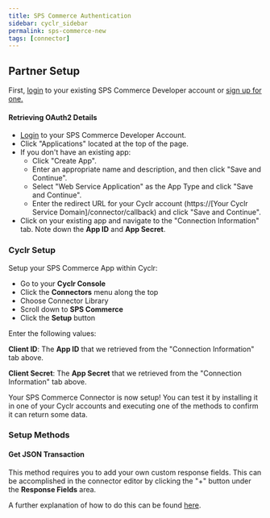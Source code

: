 ```yaml
---
title: SPS Commerce Authentication
sidebar: cyclr_sidebar
permalink: sps-commerce-new
tags: [connector]
---
```


## Partner Setup

First, [login](https://developercenter.spscommerce.com/) to your existing SPS Commerce Developer account or [sign up for one.](https://developercenter.spscommerce.com/#/signup)

#### Retrieving OAuth2 Details

*   [Login](https://developercenter.spscommerce.com/) to your SPS Commerce Developer Account.
*   Click "Applications" located at the top of the page.
*   If you don't have an existing app:
    * Click "Create App".
    * Enter an appropriate name and description, and then click "Save and Continue".
    * Select "Web Service Application" as the App Type and click "Save and Continue".
    * Enter the redirect URL for your Cyclr account (https://[Your Cyclr Service Domain]/connector/callback) and click "Save and Continue".
*   Click on your existing app and navigate to the  "Connection Information" tab. Note down the **App ID** and **App Secret**.

### Cyclr Setup

Setup your SPS Commerce App within Cyclr:

*   Go to your **Cyclr Console**
*   Click the **Connectors** menu along the top
*   Choose Connector Library
*   Scroll down to **SPS Commerce**
*   Click the **Setup** button

Enter the following values:

**Client ID**: The **App ID** that we retrieved from the "Connection Information" tab above.

**Client Secret**:  The **App Secret** that we retrieved from the "Connection Information" tab above.

Your SPS Commerce Connector is now setup! You can test it by installing it in one of your Cyclr accounts and executing one of the methods to confirm it can return some data.

### Setup Methods

#### Get JSON Transaction

This method requires you to add your own custom response fields. This can be accomplished in the connector editor by clicking the
"+" button under the **Response Fields** area.

A further explanation of how to do this can be found [here](https://docs.cyclr.com/adding-custom-fields).